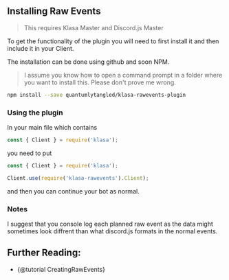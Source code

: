 ## Installing Raw Events

> This requires Klasa Master and Discord.js Master

To get the functionality of the plugin you will need to first install it and then include it in your Client.

The installation can be done using github and soon NPM.

> I assume you know how to open a command prompt in a folder where you want to install this. Please don't prove me wrong.

```sh
npm install --save quantumlytangled/klasa-rawevents-plugin
```
### Using the plugin

In your main file which contains
```js
const { Client } = require('klasa');
```
you need to put
```js
const { Client } = require('klasa');

Client.use(require('klasa-rawevents').Client);
```
and then you can continue your bot as normal.

### Notes

I suggest that you console log each planned raw event as the data might sometimes look diffrent than what discord.js formats in the normal events.

## Further Reading:

- {@tutorial CreatingRawEvents}
